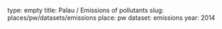 type: empty
title: Palau / Emissions of pollutants
slug: places/pw/datasets/emissions
place: pw
dataset: emissions
year: 2014
